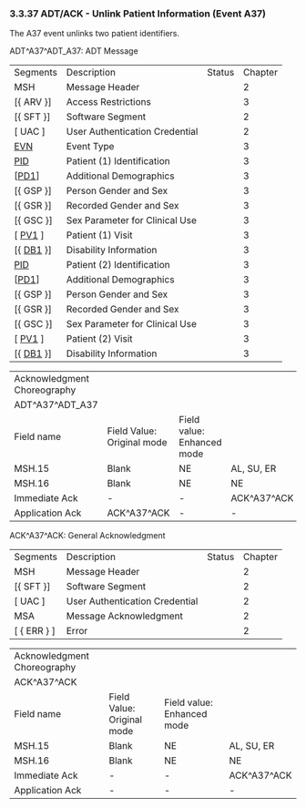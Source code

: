 ### 3.3.37 ADT/ACK - Unlink Patient Information (Event A37)

The A37 event unlinks two patient identifiers.

ADT^A37^ADT_A37: ADT Message

|     |     |     |     |
| --- | --- | --- | --- |
| Segments | Description | Status | Chapter |
| MSH | Message Header |  | 2 |
| [\{ ARV }] | Access Restrictions |  | 3 |
| [\{ SFT }] | Software Segment |  | 2 |
| [ UAC ] | User Authentication Credential |  | 2 |
| [EVN](#EVN) | Event Type |  | 3 |
| [PID](#_Hlt479197644) | Patient (1) Identification |  | 3 |
| [[PD1](#_Hlt479197572)] | Additional Demographics |  | 3 |
| [\{ GSP }] | Person Gender and Sex |  | 3 |
| [\{ GSR }] | Recorded Gender and Sex |  | 3 |
| [\{ GSC }] | Sex Parameter for Clinical Use |  | 3 |
| [ [PV1](#_Hlt476040270) ] | Patient (1) Visit |  | 3 |
| [\{ [DB1](#_Hlt479197568) }] | Disability Information |  | 3 |
| [PID](#_Hlt479197644) | Patient (2) Identification |  | 3 |
| [[PD1](#_Hlt479197572)] | Additional Demographics |  | 3 |
| [\{ GSP }] | Person Gender and Sex |  | 3 |
| [\{ GSR }] | Recorded Gender and Sex |  | 3 |
| [\{ GSC }] | Sex Parameter for Clinical Use |  | 3 |
| [ [PV1](#_Hlt476040270) ] | Patient (2) Visit |  | 3 |
| [\{ [DB1](#_Hlt479197568) }] | Disability Information |  | 3 |

|     |     |     |     |     |     |
| --- | --- | --- | --- | --- | --- |
| Acknowledgment Choreography |  |  |  |  |  |
| ADT^A37^ADT_A37 |  |  |  |  |  |
| Field name | Field Value: Original mode | Field value: Enhanced mode |  |  |  |
| MSH.15 | Blank | NE | AL, SU, ER | NE | AL, SU, ER |
| MSH.16 | Blank | NE | NE | AL, SU, ER | AL, SU, ER |
| Immediate Ack | - | - | ACK^A37^ACK | - | ACK^A37^ACK |
| Application Ack | ACK^A37^ACK | - | - | ACK^A37^ACK | ACK^A37^ACK |

ACK^A37^ACK: General Acknowledgment

|     |     |     |     |
| --- | --- | --- | --- |
| Segments | Description | Status | Chapter |
| MSH | Message Header |  | 2 |
| [\{ SFT }] | Software Segment |  | 2 |
| [ UAC ] | User Authentication Credential |  | 2 |
| MSA | Message Acknowledgment |  | 2 |
| [ \{ ERR } ] | Error |  | 2 |

|     |     |     |     |
| --- | --- | --- | --- |
| Acknowledgment Choreography |  |  |  |
| ACK^A37^ACK |  |  |  |
| Field name | Field Value: Original mode | Field value: Enhanced mode |  |
| MSH.15 | Blank | NE | AL, SU, ER |
| MSH.16 | Blank | NE | NE |
| Immediate Ack | - | - | ACK^A37^ACK |
| Application Ack | - | - | - |
